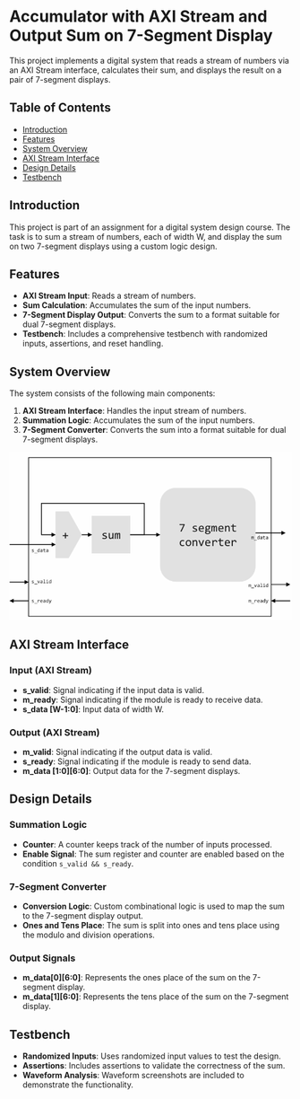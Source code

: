 # Accumulator with AXI Stream and Output Sum on 7-Segment Display

This project implements a digital system that reads a stream of numbers via an AXI Stream interface, calculates their sum, and displays the result on a pair of 7-segment displays.

## Table of Contents
- [Introduction](#introduction)
- [Features](#features)
- [System Overview](#system-overview)
- [AXI Stream Interface](#axi-stream-interface)
- [Design Details](#design-details)
- [Testbench](#testbench)


## Introduction

This project is part of an assignment for a digital system design course. The task is to sum a stream of numbers, each of width W, and display the sum on two 7-segment displays using a custom logic design.

## Features

- **AXI Stream Input**: Reads a stream of numbers.
- **Sum Calculation**: Accumulates the sum of the input numbers.
- **7-Segment Display Output**: Converts the sum to a format suitable for dual 7-segment displays.
- **Testbench**: Includes a comprehensive testbench with randomized inputs, assertions, and reset handling.

## System Overview

The system consists of the following main components:
1. **AXI Stream Interface**: Handles the input stream of numbers.
2. **Summation Logic**: Accumulates the sum of the input numbers.
3. **7-Segment Converter**: Converts the sum into a format suitable for dual 7-segment displays.

![System Diagram](https://github.com/PrabathBK/Accumulator-with-AXIS/blob/main/System_Diagram.png?raw=true)

## AXI Stream Interface

### Input (AXI Stream)
- **s_valid**: Signal indicating if the input data is valid.
- **m_ready**: Signal indicating if the module is ready to receive data.
- **s_data [W-1:0]**: Input data of width W.

### Output (AXI Stream)
- **m_valid**: Signal indicating if the output data is valid.
- **s_ready**: Signal indicating if the module is ready to send data.
- **m_data [1:0][6:0]**: Output data for the 7-segment displays.

## Design Details

### Summation Logic
- **Counter**: A counter keeps track of the number of inputs processed.
- **Enable Signal**: The sum register and counter are enabled based on the condition `s_valid && s_ready`.

### 7-Segment Converter

- **Conversion Logic**: Custom combinational logic is used to map the sum to the 7-segment display output.
- **Ones and Tens Place**: The sum is split into ones and tens place using the modulo and division operations.

### Output Signals

- **m_data[0][6:0]**: Represents the ones place of the sum on the 7-segment display.
- **m_data[1][6:0]**: Represents the tens place of the sum on the 7-segment display.

## Testbench

- **Randomized Inputs**: Uses randomized input values to test the design.
- **Assertions**: Includes assertions to validate the correctness of the sum.
- **Waveform Analysis**: Waveform screenshots are included to demonstrate the functionality.
